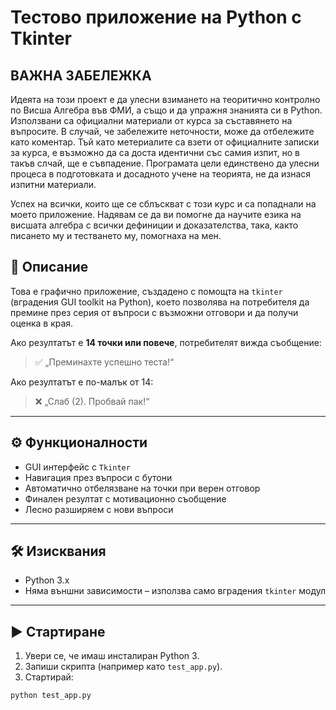 # Тестово приложение на Python с Tkinter

## ВАЖНА ЗАБЕЛЕЖКА
Идеята на този проект е да улесни взимането на теоритично контролно по Висша Алгебра във ФМИ, а също и да упражня знанията си в Python. Използвани са официални материали от курса за съставянето на въпросите. В случай, че забележите неточности, може да отбележите като коментар.
Тъй като метериалите са взети от официалните записки за курса, е възможно да са доста идентични със самия изпит, но в такъв слчай, ще е съвпадение.
Програмата цели единствено да улесни процеса в подготовката и досадното учене на теорията, не да изнася изпитни материали.

Успех на всички, които ще се сблъскват с този курс и са попаднали на моето приложение. Надявам се да ви помогне да научите езика на висшата алгебра с всички дефиниции и доказателства, така, както писането му и тестването му, помогнаха на мен. 

## 🧠 Описание

Това е графично приложение, създадено с помощта на `tkinter` (вградения GUI toolkit на Python), което позволява на потребителя да премине през серия от въпроси с възможни отговори и да получи оценка в края.

Ако резултатът е **14 точки или повече**, потребителят вижда съобщение:
> ✅ „Преминахте успешно теста!“

Ако резултатът е по-малък от 14:
> ❌ „Слаб (2). Пробвай пак!“

---

## ⚙️ Функционалности

- GUI интерфейс с `Tkinter`
- Навигация през въпроси с бутони
- Автоматично отбелязване на точки при верен отговор
- Финален резултат с мотивационно съобщение
- Лесно разширяем с нови въпроси

---

## 🛠️ Изисквания

- Python 3.x  
- Няма външни зависимости – използва само вградения `tkinter` модул

---

## ▶️ Стартиране

1. Увери се, че имаш инсталиран Python 3.
2. Запиши скрипта (например като `test_app.py`).
3. Стартирай:

```bash
python test_app.py





